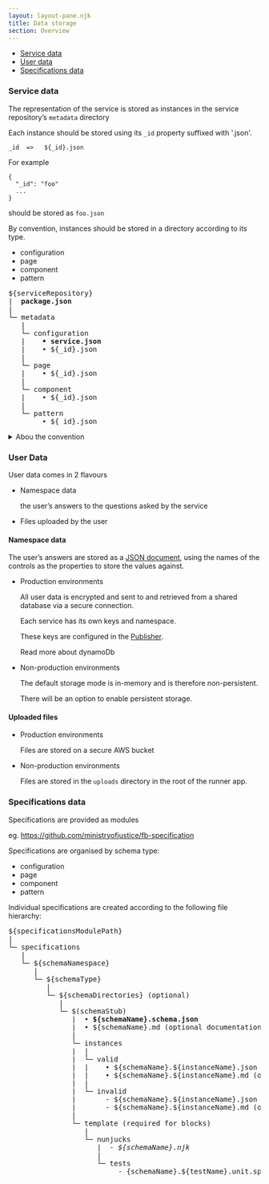 ```yaml
---
layout: layout-pane.njk
title: Data storage
section: Overview
---
```


- [Service data](#service-data)
- [User data](#user-data)
- [Specifications data](#specifications-data)



### Service data

The representation of the service is stored as instances in the service repository’s `metadata` directory

Each instance should be stored using its `_id` property suffixed with '.json'.

```
_id  =>   ${_id}.json
```

For example

```
{
  "_id": "foo"
  ...
}
```

should be stored as `foo.json`

By convention, instances should be stored in a directory according to its type.

- configuration
- page
- component
- pattern

<pre>
${serviceRepository}
|  <b>package.json</b>
|
└─ metadata
   |
   └─ configuration
   |    <b>• service.json</b>
   |    • ${_id}.json
   |
   └─ page
   |    • ${_id}.json
   |
   └─ component
   |    • ${_id}.json
   |
   └─ pattern
        • ${_id}.json
</pre>

<details class="govuk-details">
  <summary class="govuk-details__summary">
    <span class="govuk-details__summary-text">
      Abou the convention
    </span>
  </summary>
  <div class="govuk-details__text">
  Technically the runner will load any json file in the `metadata` directory no matter where or how deeply nested it is located. However, the convention is used by the Editor and makes it easier to see at a glance what instances and type of instances a service is using.
  </div>
</details>

### User Data

User data comes in 2 flavours

- Namespace data

  the user’s answers to the questions asked by the service
- Files uploaded by the user


#### Namespace data

The user’s answers are stored as a [JSON document](/glossary#json-document), using the names of the controls as the properties to store the values against.

- Production environments

  All user data is encrypted and sent to and retrieved from a shared database via a secure connection.
  
  Each service has its own keys and namespace.

  These keys are configured in the [Publisher](/process/publisher).

  Read more about dynamoDb 

- Non-production environments

  The default storage mode is in-memory and is therefore non-persistent.

  There will be an option to enable persistent storage.

 #### Uploaded files

  - Production environments

    Files are stored on a secure AWS bucket

  - Non-production environments

    Files are stored in the `uploads` directory in the root of the runner app.


### Specifications data

Specifications are provided as modules

eg. https://github.com/ministryofjustice/fb-specification

Specifications are organised by schema type:

- configuration
- page
- component
- pattern

Individual specifications are created according to the following file hierarchy:

<pre>
${specificationsModulePath}
|
└─ specifications
   |
   └─ ${schemaNamespace}
      |
      └─ ${schemaType}
         |
         └─ ${schemaDirectories} (optional)
            |
            └─ $(schemaStub)
               |  • <b>${schemaName}.schema.json</b>
               |  • ${schemaName}.md (optional documentation)
               |
               └─ instances
               |  |
               |  └─ valid
               |  |    • ${schemaName}.${instanceName}.json (at least one)
               |  |    • ${schemaName}.${instanceName}.md (optional documentation of instance)
               |  |
               |  └─ invalid
               |       - ${schemaName}.${instanceName}.json (at least one)
               |       - ${schemaName}.${instanceName}.md (optional documentation of instance)
               |
               └─ template (required for blocks)
                  |
                  └─ nunjucks
                     |  - <i>${schemaName}.njk</i>
                     |
                     └─ tests
                          - {schemaName}.${testName}.unit.spec.js
                      
</pre>
